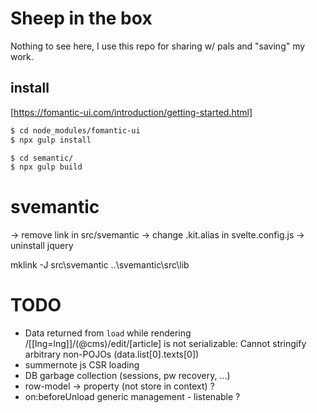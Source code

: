 # Sheep in the box

Nothing to see here, I use this repo for sharing w/ pals and "saving" my work.

## install

[https://fomantic-ui.com/introduction/getting-started.html]
```sh
$ cd node_modules/fomantic-ui
$ npx gulp install
```

```sh
$ cd semantic/
$ npx gulp build
```

# svemantic

-> remove link in src/svemantic
-> change .kit.alias in svelte.config.js
-> uninstall jquery

mklink -J src\svemantic ..\svemantic\src\lib

# TODO

- Data returned from `load` while rendering /[[lng=lng]]/(@cms)/edit/[article] is not serializable: Cannot stringify arbitrary non-POJOs (data.list[0].texts[0])
- summernote js CSR loading
- DB garbage collection (sessions, pw recovery, ...)
- row-model -> property (not store in context) ?
- on:beforeUnload generic management - listenable ?